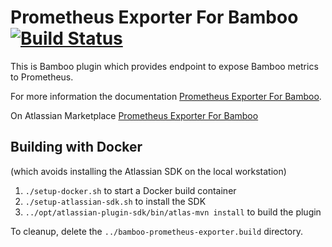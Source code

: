 # Prometheus Exporter For Bamboo [![Build Status](https://travis-ci.org/AndreyVMarkelov/bamboo-prometheus-exporter.svg?branch=master)](https://travis-ci.org/AndreyVMarkelov/bamboo-prometheus-exporter)

This is Bamboo plugin which provides endpoint to expose Bamboo metrics to Prometheus.

For more information the documentation [Prometheus Exporter For Bamboo](https://github.com/AndreyVMarkelov/bamboo-prometheus-exporter/wiki/Prometheus-Exporter-For-Bamboo).

On Atlassian Marketplace [Prometheus Exporter For Bamboo](https://marketplace.atlassian.com/plugins/ru.andreymarkelov.atlas.plugins.prom-bamboo-exporter/server/overview)

Building with Docker
--------------------

(which avoids installing the Atlassian SDK on the local workstation)

1. `./setup-docker.sh` to start a Docker build container
2. `./setup-atlassian-sdk.sh` to install the SDK
3. `../opt/atlassian-plugin-sdk/bin/atlas-mvn install` to build the plugin

To cleanup, delete the `../bamboo-prometheus-exporter.build` directory.
